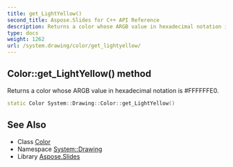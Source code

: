 ```yaml
---
title: get_LightYellow()
second_title: Aspose.Slides for C++ API Reference
description: Returns a color whose ARGB value in hexadecimal notation is #FFFFFFE0.
type: docs
weight: 1262
url: /system.drawing/color/get_lightyellow/
---
```

## Color::get_LightYellow() method


Returns a color whose ARGB value in hexadecimal notation is #FFFFFFE0.

```cpp
static Color System::Drawing::Color::get_LightYellow()
```

## See Also

* Class [Color](../)
* Namespace [System::Drawing](../../)
* Library [Aspose.Slides](../../../)